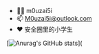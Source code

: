 - 🐱‍👓 m0uzai5i
- 📫 M0uzai5i@outlook.com
- ❤ 安全圈里的小学生



[![Anurag's GitHub stats](https://github-readme-stats.vercel.app/api?username=M0uzai5i)](
<!--
**M0uzai5i/M0uzai5i** is a ✨ _special_ ✨ repository because its `README.md` (this file) appears on your GitHub profile.

Here are some ideas to get you started:

- 🔭 I’m currently working on ...
- 🌱 I’m currently learning ...
- 👯 I’m looking to collaborate on ...
- 🤔 I’m looking for help with ...
- 💬 Ask me about ...
- 📫 How to reach me: ...
- 😄 Pronouns: ...
- ⚡ Fun fact: ...
-->

